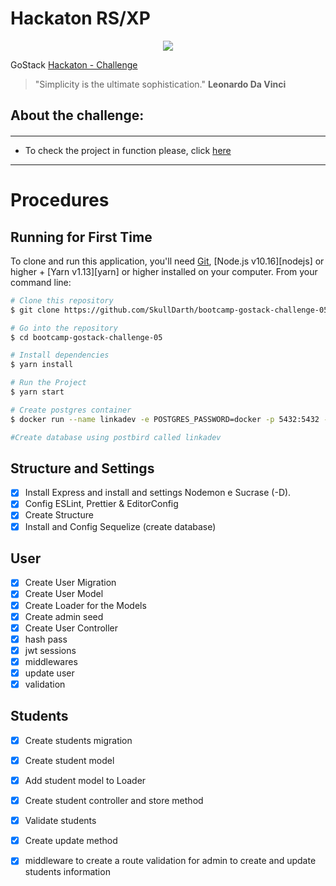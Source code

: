 #  Hackaton RS/XP


<p align="center">
  <img src="https://rocketseat.com.br/static/images/experience/man_computer.svg">


   GoStack
  [Hackaton - Challenge](#)

   > "Simplicity is the ultimate sophistication." **Leonardo Da Vinci**
</p>

## **About the challenge:**
####
--------------------------------------------------------------

* To check the project in function please, click [here](#)


--------------------------------------------------------------
# Procedures

## Running for First Time
To clone and run this application, you'll need [Git](https://git-scm.com), [Node.js v10.16][nodejs] or higher + [Yarn v1.13][yarn] or higher installed on your computer. From your command line:

```bash
# Clone this repository
$ git clone https://github.com/SkullDarth/bootcamp-gostack-challenge-05.git

# Go into the repository
$ cd bootcamp-gostack-challenge-05

# Install dependencies
$ yarn install

# Run the Project
$ yarn start

# Create postgres container
$ docker run --name linkadev -e POSTGRES_PASSWORD=docker -p 5432:5432 -d postgres:11

#Create database using postbird called linkadev


```

## Structure and Settings
- [x] Install Express and install and settings Nodemon e Sucrase (-D).
- [x] Config ESLint, Prettier & EditorConfig
- [x] Create Structure
- [x] Install and Config Sequelize (create database)

## User
- [x] Create User Migration
- [x] Create User Model
- [x] Create Loader for the Models
- [x] Create admin seed
- [x] Create User Controller
- [x] hash pass
- [x] jwt sessions
- [x] middlewares
- [x] update user
- [x] validation

## Students
- [x] Create students migration
- [x] Create student model
- [x] Add student model to Loader
- [x] Create student controller and store method
- [x] Validate students
- [x] Create update method
- [x] middleware to create a route validation for admin to create and update students information

